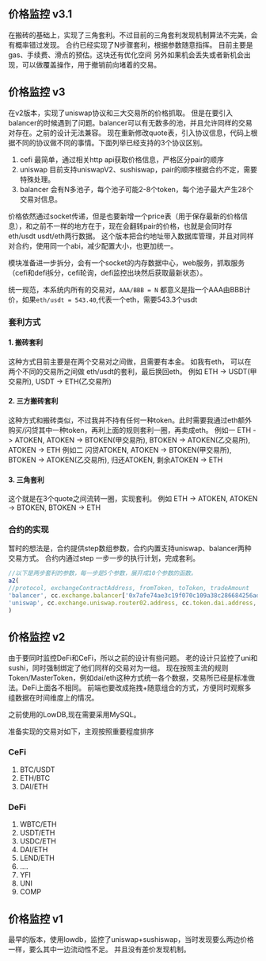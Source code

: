 ## 价格监控 v3.1
在搬砖的基础上，实现了三角套利。不过目前的三角套利发现机制算法不完美，会有概率错过发现。
合约已经实现了N步骤套利，根据参数随意指挥。
目前主要是gas、手续费、滑点的预估。这块还有优化空间
另外如果机会丢失或者新机会出现，可以做覆盖操作，用于撤销前向堵着的交易。


## 价格监控 v3 
在v2版本，实现了uniswap协议和三大交易所的价格抓取。
但是在要引入balancer的时候遇到了问题。balancer可以有无数多的池，并且允许同样的交易对存在。之前的设计无法兼容。
现在重新修改quote表，引入协议信息，代码上根据不同的协议做不同的事情。下面列举已经支持的3个协议区别。

1. cefi 最简单，通过相关http api获取价格信息，严格区分pair的顺序
1. uniswap 目前支持uniswapV2、sushiswap，pair的顺序根据合约不定，需要特殊处理。
1. balancer 会有N多池子，每个池子可能2-8个token，每个池子最大产生28个交易对信息。

价格依然通过socket传递，但是也要新增一个price表（用于保存最新的价格信息），和之前不一样的地方在于，现在会翻转pair的价格，也就是会同时存eth/usdt usdt/eth两行数据。
这个版本把合约地址带入数据库管理，并且对同样对合约，使用同一个abi，减少配置大小，也更加统一。

模块准备进一步拆分，会有一个socket的内存数据中心，web服务，抓取服务（cefi和defi拆分，cefi轮询，defi监控出块然后获取最新状态）。

统一规范，本系统内所有的交易对，```AAA/BBB = N``` 都意义是指一个AAA由BBB计价，如果```eth/usdt = 543.40```,代表一个eth，需要543.3个usdt

### 套利方式

#### 1. 搬砖套利
这种方式目前主要是在两个交易对之间做，且需要有本金。 如我有eth， 可以在两个不同的交易所之间做 eth/usdt的套利，最后换回eth。
例如 ETH -> USDT(甲交易所), USDT -> ETH(乙交易所)

#### 2. 三方搬砖套利
这种方式和搬砖类似，不过我并不持有任何一种token。此时需要我通过eth额外购买/闪贷其中一种token，再利上面的规则套利一圈，再卖成eth。
例如一 ETH -> ATOKEN, ATOKEN -> BTOKEN(甲交易所), BTOKEN -> ATOKEN(乙交易所), ATOKEN -> ETH
例如二 闪贷ATOKEN, ATOKEN -> BTOKEN(甲交易所), BTOKEN -> ATOKEN(乙交易所), 归还ATOKEN, 剩余ATOKEN -> ETH

#### 3. 三角套利
这个就是在3个quote之间流转一圈，实现套利。
例如 ETH -> ATOKEN, ATOKEN -> BTOKEN, BTOKEN -> ETH


### 合约的实现

暂时的想法是，合约提供step数组参数，合约内置支持uniswap、balancer两种交易方式。
合约内通过step 一步一步的执行计划，完成套利。
```javascript
//以下是两步套利的参数，每一步是5个参数，展开成10个参数的函数。
a2(
//protocol, exchangeContractAddress, fromToken, toToken, tradeAmount
'balancer', cc.exchange.balancer['0x7afe74ae3c19f070c109a38c286684256adc656c'].address, cc.token.weth.address, cc.token.dai.address, web3.utils.toWei("2", 'ether'),
'uniswap', cc.exchange.uniswap.router02.address, cc.token.dai.address, cc.token.weth.address, "0"
)
```


## 价格监控 v2
由于要同时监控DeFi和CeFi，所以之前的设计有些问题。
老的设计只监控了uni和sushi，同时强制绑定了他们同样的交易对为一组。
现在按照主流的规则 Token/MasterToken，例如dai/eth这种方式统一各个数据，交易所已经是标准做法。DeFi上面各不相同。
前端也要改成拖拽+随意组合的方式，方便同时观察多组数据在时间维度上的情况。

之前使用的LowDB,现在需要采用MySQL。

准备实现的交易对如下，主观按照重要程度排序

### CeFi
1. BTC/USDT
1. ETH/BTC
1. DAI/ETH

### DeFi
1. WBTC/ETH
1. USDT/ETH
1. USDC/ETH
1. DAI/ETH
1. LEND/ETH
1. ....
1. YFI
1. UNI
1. COMP


## 价格监控 v1
最早的版本，使用lowdb，监控了uniswap+sushiswap，当时发现要么两边价格一样，要么其中一边流动性不足。
并且没有差价发现机制。


